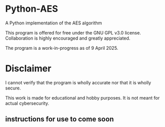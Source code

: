 # Python-AES
A Python implementation of the AES algorithm

This program is offered for free under the GNU GPL v3.0 license. Collaboration is highly encouraged and greatly appreciated.

The program is a work-in-progress as of 9 April 2025.

# Disclaimer

I cannot verify that the program is wholly accurate nor that it is wholly secure.

This work is made for educational and hobby purposes. It is not meant for actual cybersecurity.

## instructions for use to come soon
